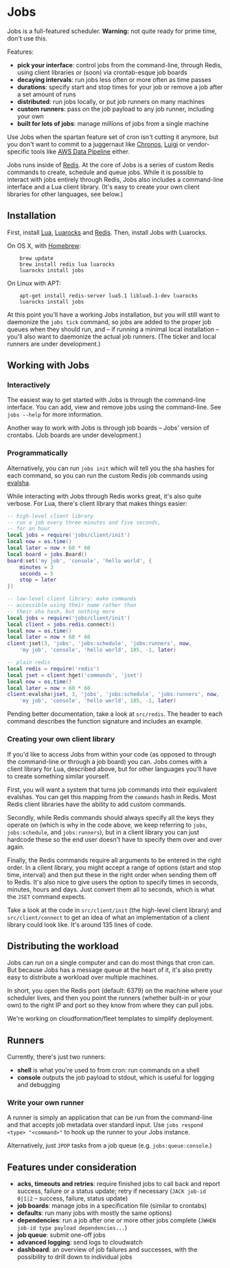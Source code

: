 # Jobs

Jobs is a full-featured scheduler. **Warning:** not quite ready for prime time, don't use this.

Features: 

* **pick your interface**: control jobs from the command-line, through Redis, using client libraries or (soon) via crontab-esque job boards
* **decaying intervals**: run jobs less often or more often as time passes
* **durations**: specify start and stop times for your job or remove a job after a set amount of runs
* **distributed**: run jobs locally, or put job runners on many machines
* **custom runners**: pass on the job payload to any job runner, including your own
* **built for lots of jobs**: manage millions of jobs from a single machine

Use Jobs when the spartan feature set of cron isn't cutting it anymore, but you don't want to commit to a juggernaut like [Chronos](https://github.com/airbnb/chronos), [Luigi](https://github.com/spotify/luigi) or vendor-specific tools like [AWS Data Pipeline](http://aws.amazon.com/datapipeline/) either. 

Jobs runs inside of [Redis](http://redis.io/). At the core of Jobs is a series of custom Redis commands to create, schedule and queue jobs. While it is possible to interact with jobs entirely through Redis, Jobs also includes a command-line interface and a Lua client library. (It's easy to create your own client libraries for other languages, see below.)

## Installation

First, install [Lua](http://www.lua.org/), [Luarocks](http://luarocks.org/en/Download) and [Redis](http://redis.io/). Then, install Jobs with Luarocks.

On OS X, with [Homebrew](http://brew.sh/):

```shell
    brew update
    brew install redis lua luarocks
    luarocks install jobs
```

On Linux with APT:

```shell
    apt-get install redis-server lua5.1 liblua5.1-dev luarocks
    luarocks install jobs
```

At this point you'll have a working Jobs installation, but you will still want to daemonize the `jobs tick` command, so jobs are added to the proper job queues when they should run, and – if running a minimal local installation – you'll also want to daemonize the actual job runners. (The ticker and local runners are under development.)

## Working with Jobs

### Interactively

The easiest way to get started with Jobs is through the command-line interface. You can add, view and remove jobs using the command-line. See `jobs --help` for more information.

Another way to work with Jobs is through job boards – Jobs' version of crontabs. (Job boards are under development.)

### Programmatically

Alternatively, you can run `jobs init` which will tell you the sha hashes for each command, so you can run the custom Redis job commands using [evalsha](http://redis.io/commands/evalsha).

While interacting with Jobs through Redis works great, it's also quite verbose. For Lua, there's client library that makes things easier:

```lua
-- high-level client library
-- run a job every three minutes and five seconds, 
-- for an hour
local jobs = require('jobs/client/init')
local now = os.time()
local later = now + 60 * 60
local board = jobs.Board()
board:set('my job', 'console', 'hello world', {
    minutes = 3
    seconds = 5
    stop = later
})

-- low-level client library: make commands 
-- accessible using their name rather than
-- their sha hash, but nothing more
local jobs = require('jobs/client/init')
local client = jobs.redis.connect()
local now = os.time()
local later = now + 60 * 60
client:jset(3, 'jobs', 'jobs:schedule', 'jobs:runners', now, 
    'my job', 'console', 'hello world', 185, -1, later)

-- plain redis
local redis = require('redis')
local jset = client:hget('commands', 'jset')
local now = os.time()
local later = now + 60 * 60
client:evalsha(jset, 3, 'jobs', 'jobs:schedule', 'jobs:runners', now, 
    'my job', 'console', 'hello world', 185, -1, later)
```

Pending better documentation, take a look at `src/redis`. The header to each command describes the function signature and includes an example.

### Creating your own client library

If you'd like to access Jobs from within your code (as opposed to through the command-line or through a job board) you can. Jobs comes with a client library for Lua, described above, but for other languages you'll have to create something similar yourself.

First, you will want a system that turns job commands into their equivalent evalshas. You can get this mapping from the `commands` hash in Redis. Most Redis client libraries have the ability to add custom commands.

Secondly, while Redis commands should always specify all the keys they operate on (which is why in the code above, we keep referring to `jobs`, `jobs:schedule`, and `jobs:runners`), but in a client library you can just hardcode these so the end user doesn't have to specify them over and over again.

Finally, the Redis commands require all arguments to be entered in the right order. In a client library, you might accept a range of options (start and stop time, interval) and then put these in the right order when sending them off to Redis. It's also nice to give users the option to specify times in seconds, minutes, hours and days. Just convert them all to seconds, which is what the `JSET` command expects.

Take a look at the code in `src/client/init` (the high-level client library) and `src/client/connect` to get an idea of what an implementation of a client library could look like. It's around 135 lines of code.

## Distributing the workload

Jobs can run on a single computer and can do most things that cron can. But because Jobs has a message queue at the heart of it, it's also pretty easy to distribute a workload over multiple machines.

In short, you open the Redis port (default: 6379) on the machine where your scheduler lives, and then you point the runners (whether built-in or your own) to the right IP and port so they know from where they can pull jobs.

We're working on cloudformation/fleet templates to simplify deployment.

## Runners

Currently, there's just two runners: 

* **shell** is what you're used to from cron: run commands on a shell
* **console** outputs the job payload to stdout, which is useful for logging and debugging

### Write your own runner

A runner is simply an application that can be run from the command-line and that accepts job metadata over standard input. Use `jobs respond <type> "<command>"` to hook up the runner to your Jobs instance.

Alternatively, just `JPOP` tasks from a job queue (e.g. `jobs:queue:console`.)

## Features under consideration

* **acks, timeouts and retries**: require finished jobs to call back and report success, failure or a status update; retry if necessary (`JACK job-id 0|1|2` – success, failure, status update)
* **job boards**: manage jobs in a specification file (similar to crontabs)
* **defaults**: run many jobs with mostly the same options)
* **dependencies**: run a job after one or more other jobs complete (`JWHEN job-id type payload dependencies...`)
* **job queue**: submit one-off jobs
* **advanced logging**: send logs to cloudwatch
* **dashboard**: an overview of job failures and successes, with the possibility to drill down to individual jobs
